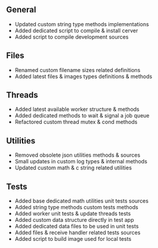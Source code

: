 ## General
- Updated custom string type methods implementations
- Added dedicated script to compile & install cerver
- Added script to compile development sources

## Files
- Renamed custom filename sizes related definitions
- Added latest files & images types definitions & methods

## Threads
- Added latest available worker structure & methods
- Added dedicated methods to wait & signal a job queue
- Refactored custom thread mutex & cond methods

## Utilities
- Removed obsolete json utilities methods & sources
- Small updates in custom log types & internal methods
- Updated custom math & c string related utilities

## Tests
- Added base dedicated math utilities unit tests sources
- Added string type methods custom tests methods
- Added worker unit tests & update threads tests
- Added custom data structure directly in test app
- Added dedicated data files to be used in unit tests
- Added files & receive handler related tests sources
- Added script to build image used for local tests